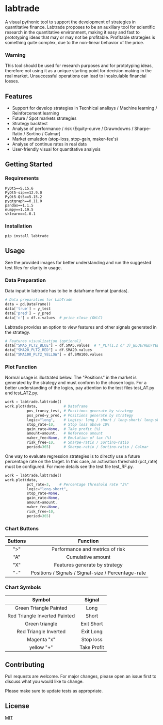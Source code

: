 # labtrade
A visual pythonic tool to support the development of strategies in quantitative finance. Labtrade proposes to be an auxiliary tool for scientific research in the quantitative environment, making it easy and fast to prototyping ideas that may or may not be profitable. Profitable strategies is something quite complex, due to the non-linear behavior of the price.

### Warning
This tool should be used for research purposes and for prototyping ideas, therefore not using it as a unique starting point for decision making in the real market. Unsuccessful operations can lead to incalculable financial losses.
## Features
- Support for develop strategies in Tecnhical analisys / Machine learning / Reinforcement learning
- Future / Spot markets strategies
- Strategy backtest
- Analyse of performance / risk (Equity-curve / Drawndowns / Sharpe-Ratio / Sortino / Calmar)
- Market emulation (stop-loss, stop-gain, maker-fee's)
- Analyse of continue rates in real data
- User-friendly visual for quantitative analysis

## Getting Started
### Requirements
```
PyQt5==5.15.6
PyQt5-sip==12.9.0
PyQt5-Qt5==5.15.2
pyqtgraph==0.11.0
pandas==1.1.5
numpy==1.19.5
sklearn==1.0.1
```
### Installation
```
pip install labtrade
```
## Usage
See the provided images for better understanding and run the suggested test files for clarity in usage.

### Data Preparation

Data input in labtrade has to be in dataframe format (pandas).
```python
# Data preparation for LabTrade
data = pd.DataFrame()
data['true'] = y_test
data['pred'] = y_pred
data['c'] = df.c.values  # price close (OHLC)
```
Labtrade provides an option to view features and other signals generated in the strategy.
```python
# Features visualization (optional)
data["SMA5_PLT2_BLUE"] = df.SMA5.values  # *_PLT(1,2 or 3)_BLUE/RED/YELLOW/GREEN/WHITE/MAGENTA/CYAN/ORANGE
data["SMA20_PLT2_RED"] = df.SMA20.values
data["SMA100_PLT2_YELLOW"] = df.SMA100.values
```

### Plot Function
Normal usage is illustrated below. The "Positions" in the market is generated by the strategy and must conform to the chosen logic. For a better understanding of the logics, pay attention to the test files test_AT.py and test_AT2.py.
```python
work = labtrade.labtrade()
work.plot(data,            # Dataframe 
          pos_true=y_test, # Positions generate by strategy
          pos_pred=y_pred, # Positions generate by strategy
          logic="long",    # Logics: long / short / long-short/ long-short-exit
          stop_rate=10,    # Stop loss above 10%
          gain_rate=None,  # Take profit (%) 
          amount=amount,   # Reference amount 
          maker_fee=None,  # Emulation of tax (%)
          risk_free=10,    # Sharpe-ratio / Sortino-ratio
          period=365)      # Sharpe-ratio / Sortino-ratio / Calmar
```
One way to evaluate regression strategies is to directly use a future percentage rate on the target. In this case, an activation threshold (pct_rate) must be configured. For more details see the test file test_RF.py.
```python
work = labtrade.labtrade()
work.plot(data,
          pct_rate=3,    # Percentage threshold rate "3%"
          logic="long-short", 
          stop_rate=None,
          gain_rate=None,
          amount=amount,
          maker_fee=None,
          risk_free=10,
          period=365)
```
### Chart Buttons
| Buttons |                      Function                       |
|:-------:|:---------------------------------------------------:|
|   ">"   |           Performance and metrics of risk           |
|   "A"   |                  Cumulative amount                  |
|   "X"   |            Features generate by strategy            |
|   "-"   | Positions / Signals / Signal-size / Percentage-rate |

### Chart Symbols
|            Symbol             |   Signal    |
|:-----------------------------:|:-----------:|
|    Green Triangle Painted     |    Long     |
| Red Triangle Inverted Painted |    Short    |
|        Green triangle         | Exit Short  |
|     Red Triangle Inverted     |  Exit Long  |
|          Magenta "x"          |  Stop loss  |
|          yellow "+"           | Take Profit |

## Contributing
Pull requests are welcome. For major changes, please open an issue first to discuss what you would like to change.

Please make sure to update tests as appropriate.

## License
[MIT](https://choosealicense.com/licenses/mit/)
